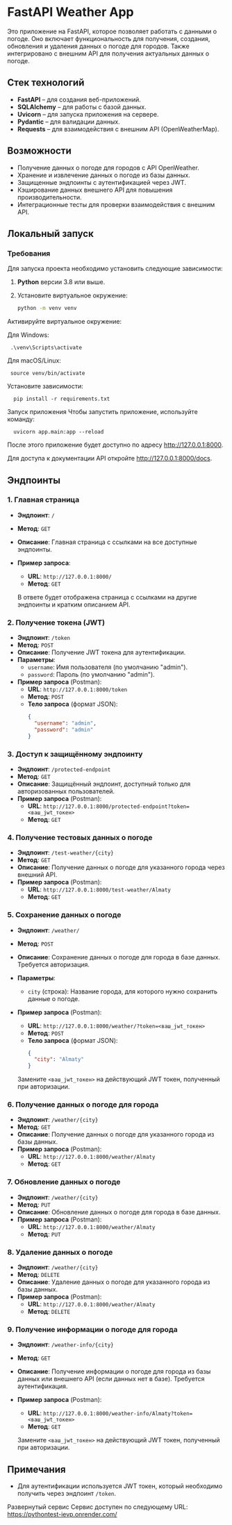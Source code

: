 # FastAPI Weather App

Это приложение на FastAPI, которое позволяет работать с данными о погоде. Оно включает функциональность для получения, создания, обновления и удаления данных о погоде для городов. Также интегрировано с внешним API для получения актуальных данных о погоде.

## Стек технологий

- **FastAPI** – для создания веб-приложений.
- **SQLAlchemy** – для работы с базой данных.
- **Uvicorn** – для запуска приложения на сервере.
- **Pydantic** – для валидации данных.
- **Requests** – для взаимодействия с внешним API (OpenWeatherMap).

## Возможности

- Получение данных о погоде для городов с API OpenWeather.
- Хранение и извлечение данных о погоде из базы данных.
- Защищенные эндпоинты с аутентификацией через JWT.
- Кэширование данных внешнего API для повышения производительности.
- Интеграционные тесты для проверки взаимодействия с внешним API.

## Локальный запуск

### Требования

Для запуска проекта необходимо установить следующие зависимости:

1. **Python** версии 3.8 или выше.
2. Установите виртуальное окружение:

      ```bash
   python -m venv venv
Активируйте виртуальное окружение:

Для Windows:

     .\venv\Scripts\activate

Для macOS/Linux:

     source venv/bin/activate
     
Установите зависимости:


      pip install -r requirements.txt
Запуск приложения
Чтобы запустить приложение, используйте команду:

      uvicorn app.main:app --reload
После этого приложение будет доступно по адресу http://127.0.0.1:8000.

Для доступа к документации API откройте http://127.0.0.1:8000/docs.

## Эндпоинты

### 1. **Главная страница**
- **Эндпоинт**: `/`
- **Метод**: `GET`
- **Описание**: Главная страница с ссылками на все доступные эндпоинты.
- **Пример запроса**:
  - **URL**: `http://127.0.0.1:8000/`
  - **Метод**: `GET`
  
  В ответе будет отображена страница с ссылками на другие эндпоинты и кратким описанием API.

### 2. **Получение токена (JWT)**
- **Эндпоинт**: `/token`
- **Метод**: `POST`
- **Описание**: Получение JWT токена для аутентификации.
- **Параметры**:
  - `username`: Имя пользователя (по умолчанию "admin").
  - `password`: Пароль (по умолчанию "admin").
- **Пример запроса** (Postman):
  - **URL**: `http://127.0.0.1:8000/token`
  - **Метод**: `POST`
  - **Тело запроса** (формат JSON):
    ```json
    {
      "username": "admin",
      "password": "admin"
    }
    ```
### 3. **Доступ к защищённому эндпоинту**
- **Эндпоинт**: `/protected-endpoint`
- **Метод**: `GET`
- **Описание**: Защищённый эндпоинт, доступный только для авторизованных пользователей.
- **Пример запроса** (Postman):
  - **URL**: `http://127.0.0.1:8000/protected-endpoint?token=<ваш_jwt_токен>`
  - **Метод**: `GET`

### 4. **Получение тестовых данных о погоде**
- **Эндпоинт**: `/test-weather/{city}`
- **Метод**: `GET`
- **Описание**: Получение данных о погоде для указанного города через внешний API.
- **Пример запроса** (Postman):
  - **URL**: `http://127.0.0.1:8000/test-weather/Almaty`
  - **Метод**: `GET`

### 5. **Сохранение данных о погоде**
- **Эндпоинт**: `/weather/`
- **Метод**: `POST`
- **Описание**: Сохранение данных о погоде для города в базе данных. Требуется авторизация.
- **Параметры**:
  - `city` (строка): Название города, для которого нужно сохранить данные о погоде.
  
- **Пример запроса** (Postman):
  - **URL**: `http://127.0.0.1:8000/weather/?token=<ваш_jwt_токен>`
  - **Метод**: `POST`
  - **Тело запроса** (формат JSON):
    ```json
    {
      "city": "Almaty"
    }
    ```

  Замените `<ваш_jwt_токен>` на действующий JWT токен, полученный при авторизации.

### 6. **Получение данных о погоде для города**
- **Эндпоинт**: `/weather/{city}`
- **Метод**: `GET`
- **Описание**: Получение данных о погоде для указанного города из базы данных.
- **Пример запроса** (Postman):
  - **URL**: `http://127.0.0.1:8000/weather/Almaty`
  - **Метод**: `GET`

### 7. **Обновление данных о погоде**
- **Эндпоинт**: `/weather/{city}`
- **Метод**: `PUT`
- **Описание**: Обновление данных о погоде для города в базе данных.
- **Пример запроса** (Postman):
  - **URL**: `http://127.0.0.1:8000/weather/Almaty`
  - **Метод**: `PUT`

### 8. **Удаление данных о погоде**
- **Эндпоинт**: `/weather/{city}`
- **Метод**: `DELETE`
- **Описание**: Удаление данных о погоде для указанного города из базы данных.
- **Пример запроса** (Postman):
  - **URL**: `http://127.0.0.1:8000/weather/Almaty`
  - **Метод**: `DELETE`

### 9. **Получение информации о погоде для города**
- **Эндпоинт**: `/weather-info/{city}`
- **Метод**: `GET`
- **Описание**: Получение информации о погоде для города из базы данных или внешнего API (если данных нет в базе). Требуется аутентификация.
- **Пример запроса** (Postman):
  - **URL**: `http://127.0.0.1:8000/weather-info/Almaty?token=<ваш_jwt_токен>`
  - **Метод**: `GET`
  
  Замените `<ваш_jwt_токен>` на действующий JWT токен, полученный при авторизации.

## Примечания

- Для аутентификации используется JWT токен, который необходимо получить через эндпоинт `/token`.

Развернутый сервис
Cервис доступен по следующему URL: https://pythontest-ievp.onrender.com/

